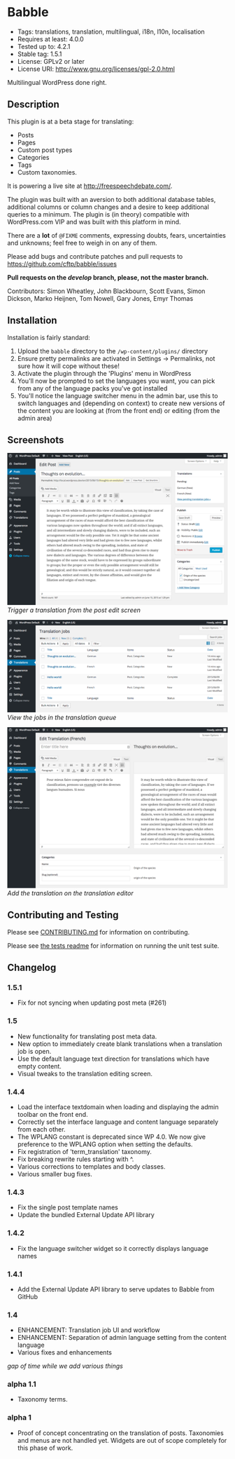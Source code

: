 # Babble

* Tags: translations, translation, multilingual, i18n, l10n, localisation
* Requires at least: 4.0.0
* Tested up to: 4.2.1
* Stable tag: 1.5.1
* License: GPLv2 or later
* License URI: http://www.gnu.org/licenses/gpl-2.0.html

Multilingual WordPress done right.

## Description

This plugin is at a beta stage for translating:

 * Posts
 * Pages
 * Custom post types
 * Categories
 * Tags
 * Custom taxonomies.

It is powering a live site at http://freespeechdebate.com/.

The plugin was built with an aversion to both additional database tables, additional columns 
or column changes and a desire to keep additional queries to a minimum. The plugin is (in theory)
compatible with WordPress.com VIP and was built with this platform in mind.

There are a **lot** of `@FIXME` comments, expressing doubts, fears, uncertainties and 
unknowns; feel free to weigh in on any of them.

Please add bugs and contribute patches and pull requests to https://github.com/cftp/babble/issues

**Pull requests on the *develop* branch, please, not the master branch.**

Contributors: Simon Wheatley, John Blackbourn, Scott Evans, Simon Dickson, Marko Heijnen, Tom Nowell, Gary Jones, Emyr Thomas

## Installation

Installation is fairly standard:

1. Upload the `babble` directory to the `/wp-content/plugins/` directory
2. Ensure pretty permalinks are activated in Settings -> Permalinks, not sure how it will cope without these!
3. Activate the plugin through the 'Plugins' menu in WordPress
4. You'll now be prompted to set the languages you want, you can pick from any of the language packs you've got installed
5. You'll notice the language switcher menu in the admin bar, use this to switch languages and (depending on context) to create new versions of the content you are looking at (from the front end) or editing (from the admin area)

## Screenshots

![Trigger a translation from the post edit screen](screenshot-1.png "Trigger a translation from the post edit screen")     
_Trigger a translation from the post edit screen_

![View the jobs in the translation queue](screenshot-2.png "View the jobs in the translation queue")     
_View the jobs in the translation queue_

![Add the translation on the translation editor](screenshot-3.png "Add the translation on the translation editor")     
_Add the translation on the translation editor_

## Contributing and Testing ##

Please see [CONTRIBUTING.md](CONTRIBUTING.md) for information on contributing.

Please see [the tests readme](tests/README.md) for information on running the unit test suite.

## Changelog

### 1.5.1

* Fix for not syncing when updating post meta (#261)

### 1.5

* New functionality for translating post meta data.
* New option to immediately create blank translations when a translation job is open.
* Use the default language text direction for translations which have empty content.
* Visual tweaks to the translation editing screen.

### 1.4.4

* Load the interface textdomain when loading and displaying the admin toolbar on the front end.
* Correctly set the interface language and content language separately from each other.
* The WPLANG constant is deprecated since WP 4.0. We now give preference to the WPLANG option when setting the defaults.
* Fix registration of 'term_translation' taxonomy.
* Fix breaking rewrite rules starting with ^.
* Various corrections to templates and body classes.
* Various smaller bug fixes.

### 1.4.3

* Fix the single post template names
* Update the bundled External Update API library

### 1.4.2

* Fix the language switcher widget so it correctly displays language names

### 1.4.1

* Add the External Update API library to serve updates to Babble from GitHub

### 1.4

* ENHANCEMENT: Translation job UI and workflow
* ENHANCEMENT: Separation of admin language setting from the content language
* Various fixes and enhancements

*gap of time while we add various things*

### alpha 1.1 

* Taxonomy terms.

### alpha 1 

* Proof of concept concentrating on the translation of posts. Taxonomies and menus are not handled yet. Widgets are out of scope completely for this phase of work.
